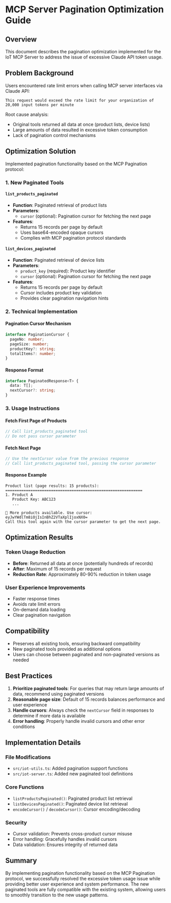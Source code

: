 # MCP Server Pagination Optimization Guide

## Overview

This document describes the pagination optimization implemented for the IoT MCP Server to address the issue of excessive Claude API token usage.

## Problem Background

Users encountered rate limit errors when calling MCP server interfaces via Claude API:
```
This request would exceed the rate limit for your organization of 20,000 input tokens per minute
```

Root cause analysis:
- Original tools returned all data at once (product lists, device lists)
- Large amounts of data resulted in excessive token consumption
- Lack of pagination control mechanisms

## Optimization Solution

Implemented pagination functionality based on the MCP Pagination protocol:

### 1. New Paginated Tools

#### `list_products_paginated`
- **Function**: Paginated retrieval of product lists
- **Parameters**:
  - `cursor` (optional): Pagination cursor for fetching the next page
- **Features**:
  - Returns 15 records per page by default
  - Uses base64-encoded opaque cursors
  - Complies with MCP pagination protocol standards

#### `list_devices_paginated`
- **Function**: Paginated retrieval of device lists
- **Parameters**:
  - `product_key` (required): Product key identifier
  - `cursor` (optional): Pagination cursor for fetching the next page
- **Features**:
  - Returns 15 records per page by default
  - Cursor includes product key validation
  - Provides clear pagination navigation hints

### 2. Technical Implementation

#### Pagination Cursor Mechanism
```typescript
interface PaginationCursor {
  pageNo: number;
  pageSize: number;
  productKey?: string;
  totalItems?: number;
}
```

#### Response Format
```typescript
interface PaginatedResponse<T> {
  data: T[];
  nextCursor?: string;
}
```

### 3. Usage Instructions

#### Fetch First Page of Products
```javascript
// Call list_products_paginated tool
// Do not pass cursor parameter
```

#### Fetch Next Page
```javascript
// Use the nextCursor value from the previous response
// Call list_products_paginated tool, passing the cursor parameter
```

#### Response Example
```
Product list (page results: 15 products):
============================================================
1. Product A
   Product Key: ABC123
   ...

📄 More products available. Use cursor: eyJwYWdlTm8iOjIsInBhZ2VTaXplIjoxNX0=
Call this tool again with the cursor parameter to get the next page.
```

## Optimization Results

### Token Usage Reduction
- **Before**: Returned all data at once (potentially hundreds of records)
- **After**: Maximum of 15 records per request
- **Reduction Rate**: Approximately 80-90% reduction in token usage

### User Experience Improvements
- Faster response times
- Avoids rate limit errors
- On-demand data loading
- Clear pagination navigation

## Compatibility

- Preserves all existing tools, ensuring backward compatibility
- New paginated tools provided as additional options
- Users can choose between paginated and non-paginated versions as needed

## Best Practices

1. **Prioritize paginated tools**: For queries that may return large amounts of data, recommend using paginated versions
2. **Reasonable page size**: Default of 15 records balances performance and user experience
3. **Handle cursors**: Always check the `nextCursor` field in responses to determine if more data is available
4. **Error handling**: Properly handle invalid cursors and other error conditions

## Implementation Details

### File Modifications
- `src/iot-utils.ts`: Added pagination support functions
- `src/iot-server.ts`: Added new paginated tool definitions

### Core Functions
- `listProductsPaginated()`: Paginated product list retrieval
- `listDevicesPaginated()`: Paginated device list retrieval
- `encodeCursor()` / `decodeCursor()`: Cursor encoding/decoding

### Security
- Cursor validation: Prevents cross-product cursor misuse
- Error handling: Gracefully handles invalid cursors
- Data validation: Ensures integrity of returned data

## Summary

By implementing pagination functionality based on the MCP Pagination protocol, we successfully resolved the excessive token usage issue while providing better user experience and system performance. The new paginated tools are fully compatible with the existing system, allowing users to smoothly transition to the new usage patterns.